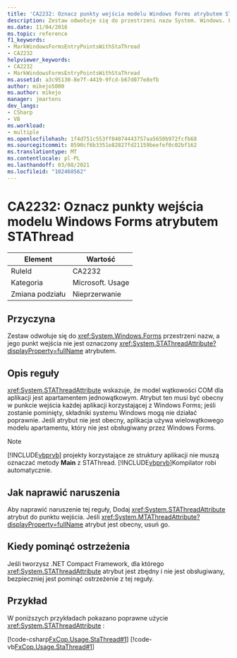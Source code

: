 ```yaml
---
title: 'CA2232: Oznacz punkty wejścia modelu Windows Forms atrybutem STAThread'
description: Zestaw odwołuje się do przestrzeni nazw System. Windows. Forms, a jej punkt wejścia nie jest oznaczony atrybutem System. STAThreadAttribute.
ms.date: 11/04/2016
ms.topic: reference
f1_keywords:
- MarkWindowsFormsEntryPointsWithStaThread
- CA2232
helpviewer_keywords:
- CA2232
- MarkWindowsFormsEntryPointsWithStaThread
ms.assetid: a3c95130-8e7f-4419-9fcd-b67d077e8efb
author: mikejo5000
ms.author: mikejo
manager: jmartens
dev_langs:
- CSharp
- VB
ms.workload:
- multiple
ms.openlocfilehash: 1f4d751c553ff04074443757aa5650b972fcfb68
ms.sourcegitcommit: 8590cf6b3351e82827fd21159beefef0c02bf162
ms.translationtype: MT
ms.contentlocale: pl-PL
ms.lasthandoff: 03/08/2021
ms.locfileid: "102468562"
---
```

# <a name="ca2232-mark-windows-forms-entry-points-with-stathread"></a>CA2232: Oznacz punkty wejścia modelu Windows Forms atrybutem STAThread

|Element|Wartość|
|-|-|
|RuleId|CA2232|
|Kategoria|Microsoft. Usage|
|Zmiana podziału|Nieprzerwanie|

## <a name="cause"></a>Przyczyna
Zestaw odwołuje się do <xref:System.Windows.Forms> przestrzeni nazw, a jego punkt wejścia nie jest oznaczony <xref:System.STAThreadAttribute?displayProperty=fullName> atrybutem.

## <a name="rule-description"></a>Opis reguły
 <xref:System.STAThreadAttribute> wskazuje, że model wątkowości COM dla aplikacji jest apartamentem jednowątkowym. Atrybut ten musi być obecny w punkcie wejścia każdej aplikacji korzystającej z Windows Forms; jeśli zostanie pominięty, składniki systemu Windows mogą nie działać poprawnie. Jeśli atrybut nie jest obecny, aplikacja używa wielowątkowego modelu apartamentu, który nie jest obsługiwany przez Windows Forms.

> [!NOTE]
> [!INCLUDE[vbprvb](../code-quality/includes/vbprvb_md.md)] projekty korzystające ze struktury aplikacji nie muszą oznaczać metody **Main** z STAThread. [!INCLUDE[vbprvb](../code-quality/includes/vbprvb_md.md)]Kompilator robi automatycznie.

## <a name="how-to-fix-violations"></a>Jak naprawić naruszenia
Aby naprawić naruszenie tej reguły, Dodaj <xref:System.STAThreadAttribute> atrybut do punktu wejścia. Jeśli <xref:System.MTAThreadAttribute?displayProperty=fullName> atrybut jest obecny, usuń go.

## <a name="when-to-suppress-warnings"></a>Kiedy pominąć ostrzeżenia
Jeśli tworzysz .NET Compact Framework, dla którego <xref:System.STAThreadAttribute> atrybut jest zbędny i nie jest obsługiwany, bezpieczniej jest pominąć ostrzeżenie z tej reguły.

## <a name="example"></a>Przykład
W poniższych przykładach pokazano poprawne użycie <xref:System.STAThreadAttribute> :

[!code-csharp[FxCop.Usage.StaThread#1](../code-quality/codesnippet/CSharp/ca2232-mark-windows-forms-entry-points-with-stathread_1.cs)]
[!code-vb[FxCop.Usage.StaThread#1](../code-quality/codesnippet/VisualBasic/ca2232-mark-windows-forms-entry-points-with-stathread_1.vb)]
